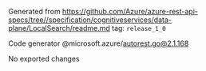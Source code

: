 Generated from https://github.com/Azure/azure-rest-api-specs/tree//specification/cognitiveservices/data-plane/LocalSearch/readme.md tag: `release_1_0`

Code generator @microsoft.azure/autorest.go@2.1.168

No exported changes